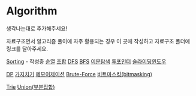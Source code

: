 # Algorithm

생각나는대로 추가해주세요!

자료구조면서 알고리즘 풀이에 자주 활용되는 경우 이 곳에 작성하고 자료구조 폴더에 링크를 달아주세요.

[Sorting](https://github.com/KAU-ISABU/TWL/blob/main/1.%20CS/Algorithm/Sorting.md) - 작성중
[순열]()
[조합]()
[DFS]()
[BFS]()
[이분탐색]()
[투포인터]()
[슬라이딩윈도우]()

[DP]()
[가지치기]()
[메모이제이션]()
[Brute-Force]()
[비트마스킹(bitmasking)]()

[Trie](https://github.com/KAU-ISABU/TWL/blob/main/1.%20CS/Algorithm/Trie.md)
[Union(부분집합)]()